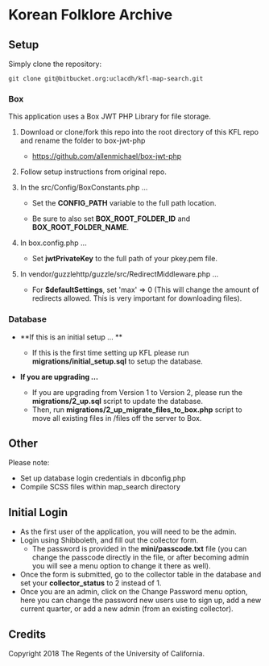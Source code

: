 # Korean Folklore Archive

## Setup

Simply clone the repository:

`git clone git@bitbucket.org:uclacdh/kfl-map-search.git`

### Box

This application uses a Box JWT PHP Library for file storage.

1. Download or clone/fork this repo into the root directory of this KFL repo and rename the folder to box-jwt-php

	* https://github.com/allenmichael/box-jwt-php
       
       
2. Follow setup instructions from original repo.


3. In the src/Config/BoxConstants.php ...

	* Set the **CONFIG_PATH** variable to the full path location.
   
	* Be sure to also set **BOX_ROOT_FOLDER_ID** and **BOX_ROOT_FOLDER_NAME**.


4. In box.config.php ...

	* Set **jwtPrivateKey** to the full path of your pkey.pem file.


5. In vendor/guzzlehttp/guzzle/src/RedirectMiddleware.php ...

	* For **$defaultSettings**, set 'max' => 0 (This will change the amount of redirects allowed. This is very important for downloading files).


### Database
* **If this is an initial setup ... **
    * If this is the first time setting up KFL please run **migrations/initial_setup.sql** to setup the database.

* **If you are upgrading ...**
    * If you are upgrading from Version 1 to Version 2, please run the **migrations/2_up.sql** script to update the database.
    * Then, run **migrations/2_up_migrate_files_to_box.php** script to move all existing files in /files off the server to Box.

## Other
Please note: 

* Set up database login credentials in dbconfig.php
* Compile SCSS files within map_search directory

## Initial Login
* As the first user of the application, you will need to be the admin.
* Login using Shibboleth, and fill out the collector form.
    * The password is provided in the **mini/passcode.txt** file (you can change the passcode directly in the file, or after becoming admin you will see a menu option to change it there as well).
* Once the form is submitted, go to the collector table in the database and set your **collector_status** to 2 instead of 1.
* Once you are an admin, click on the Change Password menu option, here you can change the password new users use to sign up, add a new current quarter, or add a new admin (from an existing collector).

## Credits

Copyright 2018 The Regents of the University of California.
